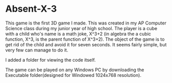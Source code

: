 # Absent-X-3
This game is the first 3D game I made. This was created in my AP Computer Science class during my junior year of high school. The player is a cube with a child who's name is a math joke, X^3+2 (in algebra the a cubic function, X^3, is the parent function of X^3+2). The object of the game is to get rid of the child and avoid it for seven seconds.  It seems fairly simple, but very few can manage to do it.

I added a folder for viewing the code itself.

The game can be played on any Windows PC by downloading the Executable folder(designed for Windowed 1024x768 resolution).
